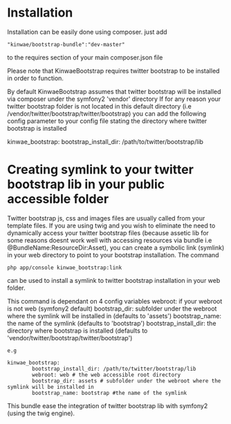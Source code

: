 Installation
==============================

Installation can be easily done using composer. just add

    "kinwae/bootstrap-bundle":"dev-master"

to the requires section of your main composer.json file

Please note that KinwaeBootstrap requires twitter bootstrap to be installed in order to function.

 By default KinwaeBootstrap assumes that twitter bootstrap will be installed via composer under the symfony2 'vendor' directory
 If for any reason your twitter bootstrap folder is not located in this default directory
 (i.e /vendor/twitter/bootstrap/twitter/bootstrap) you can add the following config parameter to your config file stating the
 directory where twitter bootstrap is installed

 kinwae_bootstrap:
        bootstrap_install_dir: /path/to/twitter/bootstrap/lib

Creating symlink to your twitter bootstrap lib in your public accessible folder
==========================================================================================

Twitter bootstrap js, css and images files are usually called from your template files. If you are using twig
and you wish to eliminate the need to dynamically access your twitter bootstrap files (because assetic lib for some reasons
doesnt work well with accessing resources via bundle i.e @BundleName:ResourceDir:Asset), you can create a symbolic link
(symlink) in your web directory to point to your bootstrap installation. The command

    php app/console kinwae_bootstrap:link

can be used to install a symlink to twitter bootstrap installation in your web folder.

This command is dependant on 4 config variables
    webroot: if your webroot is not web (symfony2 default)
    bootstrap_dir: subfolder under the webroot where the symlink will be installed in (defaults to 'assets')
    bootstrap_name: the name of the symlink (defaults to 'bootstrap')
    bootstrap_install_dir: the directory where bootstrap is installed (defaults to 'vendor/twitter/bootstrap/twitter/bootstrap')

    e.g

    kinwae_bootstrap:
            bootstrap_install_dir: /path/to/twitter/bootstrap/lib
            webroot: web # the web accessible root directory
            bootstrap_dir: assets # subfolder under the webroot where the symlink will be installed in
            bootstrap_name: bootstrap #the name of the symlink

This bundle ease the integration of twitter bootstrap lib with symfony2 (using the twig engine).

